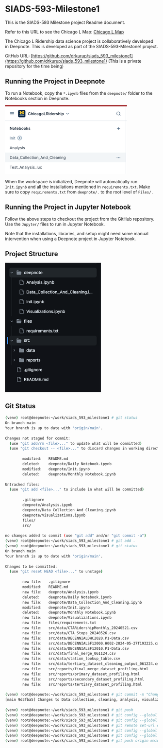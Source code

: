 # SIADS-593-Milestone1

This is the SIADS-593 Milestone project Readme document.

Refer to this URL to see the Chicago L Map: [Chicago L Map](https://www.transitchicago.com/assets/1/6/ctamap_Lsystem.png)

The Chicago L Ridership data science project is collaboratively developed in Deepnote. This is developed as part of the SIADS-593-Milestone1 project.

GitHub URL: [https://github.com/drkurup/siads_593_milestone1](https://github.com/drkurup/siads_593_milestone1) (This is a private repository for the time being)

## Running the Project in Deepnote

To run a Notebook, copy the `*.ipynb` files from the `deepnote/` folder to the Notebooks section in Deepnote.

![Deepnote Workspace](files/siads593_deepnote_structure.png)


When the workspace is initialized, Deepnote will automatically run `Init.ipynb` and all the installations mentioned in `requirements.txt`. Make sure to copy `requirements.txt` from `deepnote/.` to the root level of `Files/.`

## Running the Project in Jupyter Notebook

Follow the above steps to checkout the project from the GitHub repository. Use the `Jupyter/` files to run in Jupyter Notebook.

Note that the installations, libraries, and setup might need some manual intervention when using a Deepnote project in Jupyter Notebook.

## Project Structure

![Project Structure](files/siads593_milestone1_project_structure.png)

## Git Status

```bash
(venv) root@deepnote:~/work/siads_593_milestone1 # git status
On branch main
Your branch is up to date with 'origin/main'.

Changes not staged for commit:
  (use "git add/rm <file>..." to update what will be committed)
  (use "git checkout -- <file>..." to discard changes in working directory)

        modified:   README.md
        deleted:    deepnote/Daily Notebook.ipynb
        modified:   deepnote/Init.ipynb
        deleted:    deepnote/Monthly Notebook.ipynb

Untracked files:
  (use "git add <file>..." to include in what will be committed)

        .gitignore
        deepnote/Analysis.ipynb
        deepnote/Data_Collection_And_Cleaning.ipynb
        deepnote/Visualizations.ipynb
        files/
        src/

no changes added to commit (use "git add" and/or "git commit -a")
(venv) root@deepnote:~/work/siads_593_milestone1 # git add .
(venv) root@deepnote:~/work/siads_593_milestone1 # git status
On branch main
Your branch is up to date with 'origin/main'.

Changes to be committed:
  (use "git reset HEAD <file>..." to unstage)

        new file:   .gitignore
        modified:   README.md
        new file:   deepnote/Analysis.ipynb
        deleted:    deepnote/Daily Notebook.ipynb
        new file:   deepnote/Data_Collection_And_Cleaning.ipynb
        modified:   deepnote/Init.ipynb
        deleted:    deepnote/Monthly Notebook.ipynb
        new file:   deepnote/Visualizations.ipynb
        new file:   files/requirements.txt
        new file:   src/data/CTARidershipMonthly_20240521.csv
        new file:   src/data/CTA_Stops_20240526.csv
        new file:   src/data/DECENNIALDHC2020.P1-Data.csv
        new file:   src/data/DECENNIALSF12000.H002-2024-05-27T193225.csv
        new file:   src/data/DECENNIALSF12010.P1-Data.csv
        new file:   src/data/final_merge_061124.csv
        new file:   src/data/station_lookup_table.csv
        new file:   src/data/tertiary_dataset_cleaning_output_061224.csv
        new file:   src/reports/final_merge_dataset_profiling.html
        new file:   src/reports/primary_dataset_profiling.html
        new file:   src/reports/secondary_dataset_profiling.html
        new file:   src/reports/tertiary_dataset_profiling.html

(venv) root@deepnote:~/work/siads_593_milestone1 # git commit -m "Changes to Data collection, cleaning, analysis, visualizations, Init. Adding requirements.txt"
[main 9d3fba5] Changes to Data collection, cleaning, analysis, visualizations, Init. Adding requirements.txt
 
(venv) root@deepnote:~/work/siads_593_milestone1 # git push
(venv) root@deepnote:~/work/siads_593_milestone1 # git config --global user.name "Your name"
(venv) root@deepnote:~/work/siads_593_milestone1 # git config --global user.email "Your email"
(venv) root@deepnote:~/work/siads_593_milestone1 # git remote set-url origin https://your-username:your-PAT@github.com/your-username/siads_593_milestone1.git
(venv) root@deepnote:~/work/siads_593_milestone1 # git config --global credential.helper cache
(venv) root@deepnote:~/work/siads_593_milestone1 # git config --global credential.helper 'cache --timeout=3600'
(venv) root@deepnote:~/work/siads_593_milestone1 # git push origin main 

